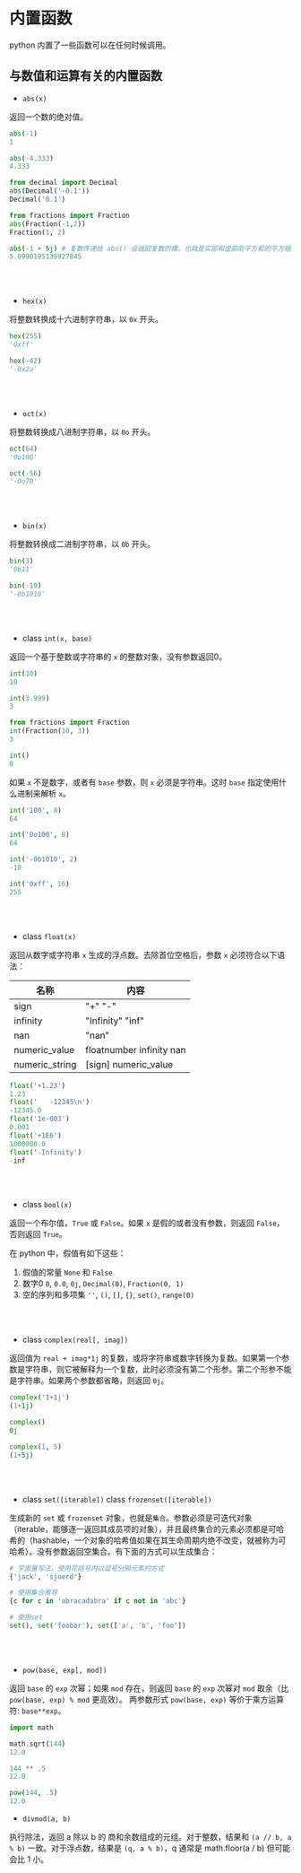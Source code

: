 # 内置函数

python 内置了一些函数可以在任何时候调用。

## 与数值和运算有关的内置函数

* `abs(x)`

返回一个数的绝对值。

```python
abs(-1)
1

abs(-4.333)
4.333

from decimal import Decimal
abs(Decimal('-0.1'))
Decimal('0.1')

from fractions import Fraction
abs(Fraction(-1,2))
Fraction(1, 2)

abs(-1 + 5j) # 复数传递给 abs() 会返回复数的模，也就是实部和虚部的平方和的平方根的绝对值
5.0990195135927845
```
<br><br>

* `hex(x)`

将整数转换成十六进制字符串，以 `0x` 开头。

```python
hex(255)
'0xff'

hex(-42)
'-0x2a'
```
<br><br>

* `oct(x)`

将整数转换成八进制字符串，以 `0o` 开头。

```python
oct(64)
'0o100'

oct(-56)
'-0o70'
```

<br><br>

* `bin(x)`

将整数转换成二进制字符串，以 `0b` 开头。

```python
bin(3)
'0b11'

bin(-10)
'-0b1010'
```
<br><br>

* class `int(x, base)`

返回一个基于整数或字符串的 `x` 的整数对象，没有参数返回0。

```python
int(10)
10

int(3.999)
3

from fractions import Fraction
int(Fraction(10, 3))
3

int()
0
```

如果 `x` 不是数字，或者有 `base` 参数，则 `x` 必须是字符串。这时 `base` 指定使用什么进制来解析 `x`。

```python
int('100', 8)
64

int('0o100', 8)
64

int('-0b1010', 2)
-10

int('0xff', 16)
255
```
<br><br>

* class `float(x)`

返回从数字或字符串 `x` 生成的浮点数。去除首位空格后，参数 `x` 必须符合以下语法：<br>

|  名称   | 内容  |
| ------ | ------ |
| sign    | "+"   "-" |
| infinity  | "Infinity" "inf" |
| nan  | "nan" |
| numeric_value  | floatnumber infinity   nan |
| numeric_string  | [sign] numeric_value |


```python
float('+1.23')
1.23
float('   -12345\n')
-12345.0
float('1e-003')
0.001
float('+1E6')
1000000.0
float('-Infinity')
-inf
```

<br><br>

* class `bool(x)`

返回一个布尔值，`True` 或 `False`。如果 `x` 是假的或者没有参数，则返回 `False`，否则返回 `True`。

在 python 中，假值有如下这些：

1. 假值的常量 `None` 和 `False`
2. 数字0 `0`, `0.0`, `0j`, `Decimal(0)`, `Fraction(0, 1)`
3. 空的序列和多项集 `''`, `()`, `[]`, `{}`, `set()`, `range(0)`

<br><br>

* class `complex(real[, imag])`

返回值为 `real + imag*1j` 的复数，或将字符串或数字转换为复数。如果第一个参数是字符串，则它被解释为一个复数，此时必须没有第二个形参。第二个形参不能是字符串。如果两个参数都省略，则返回 `0j`。

```python
complex('1+1j')
(1+1j)

complex()
0j

complex(1, 5)
(1+5j)
```
<br><br>

* class `set([iterable])` class `frozenset([iterable])`

生成新的 `set` 或 `frozenset` 对象，也就是`集合`。参数必须是可迭代对象（iterable，能够逐一返回其成员项的对象），并且最终集合的元素必须都是可哈希的（hashable，一个对象的哈希值如果在其生命周期内绝不改变，就被称为可哈希）。没有参数返回空集合。有下面的方式可以生成集合：

```python
# 字面量写法，使用花括号内以逗号分隔元素的方式
{'jack', 'sjoerd'}

# 使用集合推导
{c for c in 'abracadabra' if c not in 'abc'}

# 使用set
set(), set('foobar'), set(['a', 'b', 'foo'])
```

<br><br>

* `pow(base, exp[, mod])`

返回 `base` 的 `exp` 次幂；如果 `mod` 存在，则返回 `base` 的 `exp` 次幂对 `mod` 取余（比 `pow(base, exp) % mod` 更高效）。 两参数形式 `pow(base, exp)` 等价于乘方运算符: `base**exp`。

```python
import math

math.sqrt(144)
12.0

144 ** .5
12.0

pow(144, .5)
12.0
```

* `divmod(a, b)`

执行除法，返回 a 除以 b 的 商和余数组成的元组。对于整数，结果和 `(a // b, a % b)` 一致。对于浮点数，结果是 `(q, a % b)`，q 通常是 math.floor(a / b) 但可能会比 1 小。